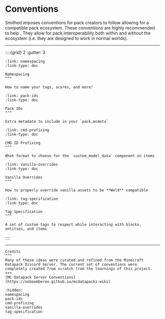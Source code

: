 # Conventions
Smithed imposes conventions for pack creators to follow allowing for a compatible pack ecosystem. These conventions are highly recommended to help . They allow for pack interoperability both within and without the ecosystem (i.e. they are designed to work in normal worlds).

----

::::{grid} 2
:gutter: 3

```{grid-item-card}
:link: namespacing
:link-type: doc

Namespacing
^^^

How to name your tags, scores, and more!
```

```{grid-item-card}
:link: pack-ids
:link-type: doc

Pack IDs
^^^

Extra metadata to include in your `pack.mcmeta`
```

```{grid-item-card}
:link: cmd-prefixing
:link-type: doc

CMD ID Prefixing
^^^

What format to choose for the `custom_model_data` component on items
```

```{grid-item-card}
:link: vanilla-overrides
:link-type: doc

Vanilla Overrides
^^^

How to properly override vanilla assets to be **Weld** compatible
```

```{grid-item-card}
:link: tag-specification
:link-type: doc

Tag Specification
^^^

A set of custom tags to respect while interacting with blocks, entities, and items
```

::::


----

```{card}
Credits
^^^
Many of these ideas were curated and refined from the Minecraft Datapack Discord Server. The current set of conventions were completely created from scratch from the learnings of this project.
+++
[MC Datapack Server Conventions](https://ooboomberoo.github.io/mcdatapacks-wiki)
```

```{toctree}
:hidden:
namespacing
pack-ids
cmd-prefixing
vanilla-overrides
tag-specification
```
